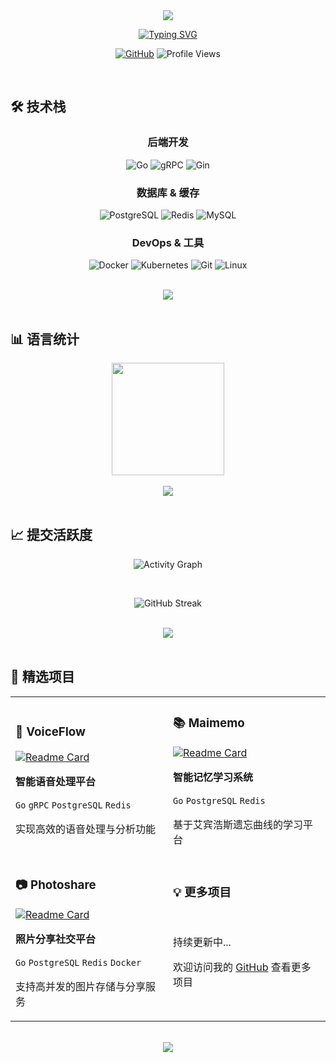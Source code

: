<div align="center">

<img src="https://capsule-render.vercel.app/api?type=waving&color=gradient&customColorList=6,11,20&height=180&section=header&text=Hi,%20I'm%20Wentao%20👋&fontSize=50&fontAlignY=35&animation=twinkling&fontColor=ffffff" />

[![Typing SVG](https://readme-typing-svg.demolab.com?font=Fira+Code&size=22&duration=3000&pause=1000&color=58A6FF&center=true&vCenter=true&multiline=false&width=600&lines=后端开发工程师+%7C+Backend+Developer;微服务架构+%7C+Microservices+Architect;热爱开源+%7C+Open+Source+Enthusiast)](https://git.io/typing-svg)

<p align="center">
  <a href="https://github.com/z-wentao"><img src="https://img.shields.io/badge/GitHub-z--wentao-181717?style=for-the-badge&logo=github" alt="GitHub"/></a>
  <img src="https://komarev.com/ghpvc/?username=z-wentao&color=58a6ff&style=for-the-badge" alt="Profile Views" />
</p>

</div>

<br/>

## 🛠️ 技术栈

<div align="center">

### 后端开发
![Go](https://img.shields.io/badge/Go-00ADD8?style=for-the-badge&logo=go&logoColor=white)
![gRPC](https://img.shields.io/badge/gRPC-4285F4?style=for-the-badge&logo=google&logoColor=white)
![Gin](https://img.shields.io/badge/Gin-00ADD8?style=for-the-badge&logo=go&logoColor=white)

### 数据库 & 缓存
![PostgreSQL](https://img.shields.io/badge/PostgreSQL-316192?style=for-the-badge&logo=postgresql&logoColor=white)
![Redis](https://img.shields.io/badge/Redis-DC382D?style=for-the-badge&logo=redis&logoColor=white)
![MySQL](https://img.shields.io/badge/MySQL-4479A1?style=for-the-badge&logo=mysql&logoColor=white)

### DevOps & 工具
![Docker](https://img.shields.io/badge/Docker-2496ED?style=for-the-badge&logo=docker&logoColor=white)
![Kubernetes](https://img.shields.io/badge/Kubernetes-326CE5?style=for-the-badge&logo=kubernetes&logoColor=white)
![Git](https://img.shields.io/badge/Git-F05032?style=for-the-badge&logo=git&logoColor=white)
![Linux](https://img.shields.io/badge/Linux-FCC624?style=for-the-badge&logo=linux&logoColor=black)

</div>

<br/>

<div align="center">
  <img src="https://user-images.githubusercontent.com/73097560/115834477-dbab4500-a447-11eb-908a-139a6edaec5c.gif">
</div>

<br/>

## 📊 语言统计

<div align="center">
  <img height="180em" src="https://github-readme-stats.vercel.app/api/top-langs/?username=z-wentao&layout=compact&theme=tokyonight&hide_border=true&langs_count=8&card_width=400"/>
</div>

<br/>

<div align="center">
  <img src="https://user-images.githubusercontent.com/73097560/115834477-dbab4500-a447-11eb-908a-139a6edaec5c.gif">
</div>

<br/>

## 📈 提交活跃度

<div align="center">

![Activity Graph](https://github-readme-activity-graph.vercel.app/graph?username=z-wentao&theme=tokyo-night&hide_border=true&area=true&custom_title=贡献活跃度)

<br/>

![GitHub Streak](https://github-readme-streak-stats.herokuapp.com/?user=z-wentao&theme=tokyonight&hide_border=true)

</div>

<br/>

<div align="center">
  <img src="https://user-images.githubusercontent.com/73097560/115834477-dbab4500-a447-11eb-908a-139a6edaec5c.gif">
</div>

<br/>

## 🚀 精选项目

<div align="center">

<table>
<tr>
<td width="50%">

### 🎤 VoiceFlow
[![Readme Card](https://github-readme-stats.vercel.app/api/pin/?username=z-wentao&repo=voiceflow&theme=tokyonight&hide_border=true)](https://github.com/z-wentao/voiceflow)

**智能语音处理平台**

`Go` `gRPC` `PostgreSQL` `Redis`

实现高效的语音处理与分析功能

</td>
<td width="50%">

### 📚 Maimemo
[![Readme Card](https://github-readme-stats.vercel.app/api/pin/?username=z-wentao&repo=maimemo&theme=tokyonight&hide_border=true)](https://github.com/z-wentao/maimemo)

**智能记忆学习系统**

`Go` `PostgreSQL` `Redis`

基于艾宾浩斯遗忘曲线的学习平台

</td>
</tr>

<tr>
<td width="50%">

### 📷 Photoshare
[![Readme Card](https://github-readme-stats.vercel.app/api/pin/?username=z-wentao&repo=photoshare&theme=tokyonight&hide_border=true)](https://github.com/z-wentao/photoshare)

**照片分享社交平台**

`Go` `PostgreSQL` `Redis` `Docker`

支持高并发的图片存储与分享服务

</td>
<td width="50%">

### 💡 更多项目
<br/>

持续更新中...

欢迎访问我的 [GitHub](https://github.com/z-wentao?tab=repositories) 查看更多项目

<br/>

</td>
</tr>
</table>

</div>

<br/>

<div align="center">
  <img src="https://capsule-render.vercel.app/api?type=waving&color=gradient&customColorList=6,11,20&height=100&section=footer" />
</div>
